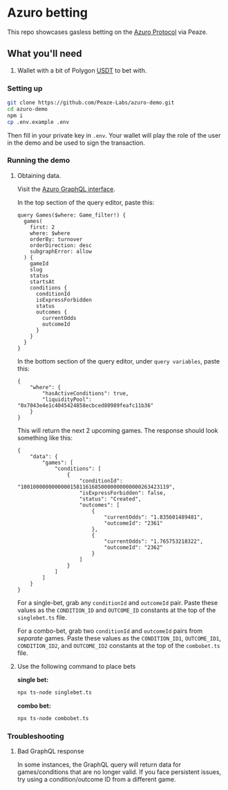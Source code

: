 # Azuro betting

This repo showcases gasless betting on the [Azuro Protocol](https://azuro.org/) via Peaze. 

## What you'll need

1. Wallet with a bit of Polygon [USDT](https://polygonscan.com/token/0xc2132D05D31c914a87C6611C10748AEb04B58e8F) to bet with. 

### Setting up

```sh
git clone https://github.com/Peaze-Labs/azuro-demo.git
cd azuro-demo
npm i
cp .env.example .env
```

Then fill in your private key in `.env`. 
Your wallet will play the role of the user in the demo and be used to sign the transaction.

### Running the demo

1. Obtaining data. 

	Visit the [Azuro GraphQL interface](https://thegraph.azuro.org/subgraphs/name/azuro-protocol/azuro-api-polygon-v3). 
 
 	In the top section of the query editor, paste this:

	```
	query Games($where: Game_filter!) {
	  games(
	    first: 2
	    where: $where
	    orderBy: turnover
	    orderDirection: desc
	    subgraphError: allow
	  ) {
	    gameId
	    slug
	    status
	    startsAt
	    conditions {
	      conditionId
	      isExpressForbidden
	      status
	      outcomes {
	        currentOdds
	        outcomeId
	      }
	    }
	  }
	}
	```
	
 	In the bottom section of the query editor, under `query variables`, paste this:
 	
 	```
 	{
	  	"where": {
			"hasActiveConditions": true,
			"liquidityPool": "0x7043e4e1c4045424858ecbced80989feafc11b36"
		}
	}
 	```
 	
 	This will return the next 2 upcoming games. The response should look something like this: 
 	
	```
	{
		"data": {
			"games": [
				"conditions": [
					{
						"conditionId": "100100000000000015811616850000000000000263423119",
						"isExpressForbidden": false,
						"status": "Created",
						"outcomes": [
							{
								"currentOdds": "1.835601489481",
								"outcomeId": "2361"
							},
							{
								"currentOdds": "1.765753218322",
								"outcomeId": "2362"
							}
						]
					}
				]
			]
		}
	}
	```
	
	For a single-bet, grab any `conditionId` and `outcomeId` pair. Paste these values as the `CONDITION_ID` and `OUTCOME_ID` constants at the top of the `singlebet.ts` file. 

	For a combo-bet, grab two `conditionId` and `outcomeId` pairs from _separate_ games. Paste these values as the `CONDITION_ID1`, `OUTCOME_ID1`, `CONDITION_ID2`, and `OUTCOME_ID2` constants at the top of the `combobet.ts` file. 

2. Use the following command to place bets
	
	**single bet:**

	```sh
	npx ts-node singlebet.ts
	```

	**combo bet:**

	```sh
	npx ts-node combobet.ts
	```

### Troubleshooting

1. Bad GraphQL response

	In some instances, the GraphQL query will return data for games/conditions that are no longer valid. If you face persistent issues, try using a condition/outcome ID from a different game. 